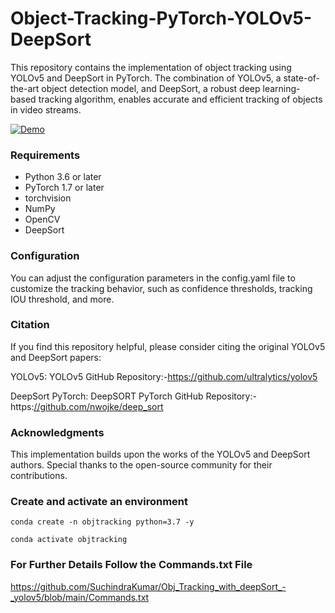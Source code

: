 # Object-Tracking-PyTorch-YOLOv5-DeepSort

This repository contains the implementation of object tracking using YOLOv5 and DeepSort in PyTorch. The combination of YOLOv5, a state-of-the-art object detection model, and DeepSort, a robust deep learning-based tracking algorithm, enables accurate and efficient tracking of objects in video streams.



[![Demo](img.gif)](https://github.com/SuchindraKumar/Obj_Tracking_with_deepSort_-_yolov5/blob/main/img.gif)



### Requirements

* Python 3.6 or later
* PyTorch 1.7 or later
* torchvision
* NumPy
* OpenCV
* DeepSort

### Configuration

You can adjust the configuration parameters in the config.yaml file to customize the tracking behavior, such as confidence thresholds, tracking IOU threshold, and more.

### Citation

If you find this repository helpful, please consider citing the original YOLOv5 and DeepSort papers:

YOLOv5: YOLOv5 GitHub Repository:-https://github.com/ultralytics/yolov5

DeepSort PyTorch: DeepSORT PyTorch GitHub Repository:-https:[//github.com/nwojke/deep_sort](https://github.com/ZQPei/deep_sort_pytorch)

### Acknowledgments

This implementation builds upon the works of the YOLOv5 and DeepSort authors. Special thanks to the open-source community for their contributions.



### Create and activate an environment
```
conda create -n objtracking python=3.7 -y

conda activate objtracking
```

### For Further Details Follow the Commands.txt File

https://github.com/SuchindraKumar/Obj_Tracking_with_deepSort_-_yolov5/blob/main/Commands.txt
